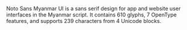Noto Sans Myanmar UI is a sans serif design for app and website user interfaces in the Myanmar script. It contains 610 glyphs, 7 OpenType features, and supports 239 characters from 4 Unicode blocks.